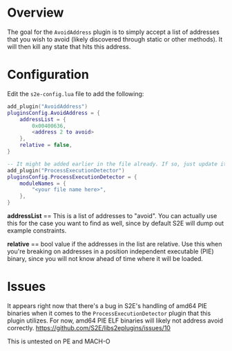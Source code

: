 # Overview
The goal for the `AvoidAddress` plugin is to simply accept a list of addresses that you wish to avoid (likely discovered through static or other methods). It will then kill any state that hits this address.

# Configuration

Edit the `s2e-config.lua` file to add the following:

```lua
add_plugin("AvoidAddress")
pluginsConfig.AvoidAddress = {
    addressList = {
        0x00400636,
        <address 2 to avoid>
    },
    relative = false,
}

-- It might be added earlier in the file already. If so, just update it to have the name of your file.
add_plugin("ProcessExecutionDetector")
pluginsConfig.ProcessExecutionDetector = {
    moduleNames = {
        "<your file name here>",
    },
}
```

__addressList__ == This is a list of addresses to "avoid". You can actually use this for the case you want to find as well, since by default S2E will dump out example constraints.

__relative__ == bool value if the addresses in the list are relative. Use this when you're breaking on addresses in a position independent executable (PIE) binary, since you will not know ahead of time where it will be loaded.

# Issues
It appears right now that there's a bug in S2E's handling of amd64 PIE binaries when it comes to the `ProcessExecutionDetector` plugin that this plugin utilizes. For now, amd64 PIE ELF binaries will likely not address avoid correctly. https://github.com/S2E/libs2eplugins/issues/10

This is untested on PE and MACH-O
